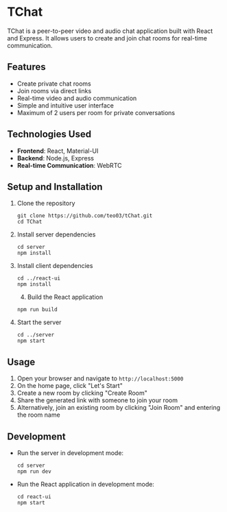 # TChat

TChat is a peer-to-peer video and audio chat application built with React and Express. It allows users to create and join chat rooms for real-time communication.

## Features

- Create private chat rooms
- Join rooms via direct links
- Real-time video and audio communication
- Simple and intuitive user interface
- Maximum of 2 users per room for private conversations

## Technologies Used

- **Frontend**: React, Material-UI
- **Backend**: Node.js, Express
- **Real-time Communication**: WebRTC


## Setup and Installation

1. Clone the repository
   ```
   git clone https://github.com/teo03/tChat.git
   cd TChat
   ```

2. Install server dependencies
   ```
   cd server
   npm install
   ```

3. Install client dependencies
   ```
   cd ../react-ui
   npm install
   ```

   4. Build the React application
   ```
   npm run build
   ```

5. Start the server
   ```
   cd ../server
   npm start
   ```

## Usage

1. Open your browser and navigate to `http://localhost:5000`
2. On the home page, click "Let's Start"
3. Create a new room by clicking "Create Room"
4. Share the generated link with someone to join your room
5. Alternatively, join an existing room by clicking "Join Room" and entering the room name

## Development

- Run the server in development mode:
  ```
  cd server
  npm run dev
  ```

- Run the React application in development mode:
  ```
  cd react-ui
  npm start
  ```
